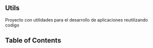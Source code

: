 ## Utils

Proyecto con utilidades para el desarrollo de aplicaciones reutilizando codigo

## Table of Contents
